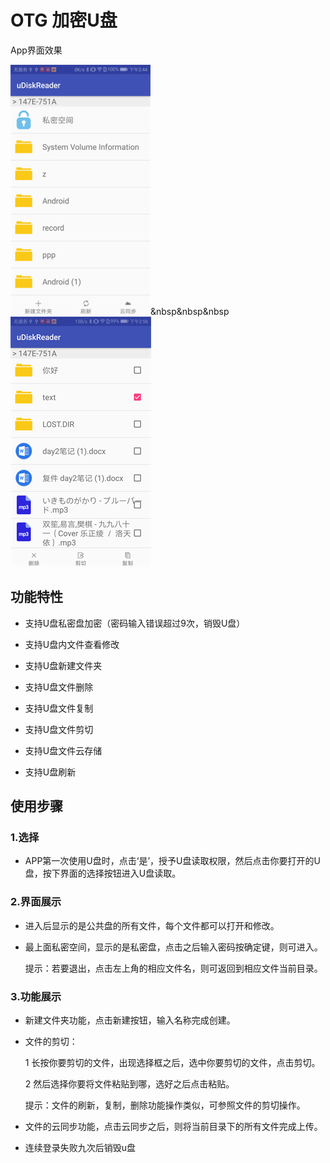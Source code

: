 OTG 加密U盘
================================================
App界面效果

![image](https://github.com/WSN331/UDiskReader-master2/blob/master/image/four.png?raw=true)&nbsp&nbsp&nbsp
![image](https://github.com/WSN331/UDiskReader-master2/blob/master/image/eleven.png?raw=true)

功能特性
------------------------------------------------
* 支持U盘私密盘加密（密码输入错误超过9次，销毁U盘）

* 支持U盘内文件查看修改

* 支持U盘新建文件夹

* 支持U盘文件删除

* 支持U盘文件复制

* 支持U盘文件剪切

* 支持U盘文件云存储

* 支持U盘刷新

使用步骤
-------------------------------------------------
### 1.选择
*  APP第一次使用U盘时，点击‘是’，授予U盘读取权限，然后点击你要打开的U盘，按下界面的选择按钮进入U盘读取。
### 2.界面展示
* 进入后显示的是公共盘的所有文件，每个文件都可以打开和修改。

* 最上面私密空间，显示的是私密盘，点击之后输入密码按确定键，则可进入。

    提示：若要退出，点击左上角的相应文件名，则可返回到相应文件当前目录。
### 3.功能展示
* 新建文件夹功能，点击新建按钮，输入名称完成创建。

* 文件的剪切：

    1 长按你要剪切的文件，出现选择框之后，选中你要剪切的文件，点击剪切。

    2 然后选择你要将文件粘贴到哪，选好之后点击粘贴。

    提示：文件的刷新，复制，删除功能操作类似，可参照文件的剪切操作。

* 文件的云同步功能，点击云同步之后，则将当前目录下的所有文件完成上传。

* 连续登录失败九次后销毁u盘